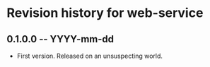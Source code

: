 # Revision history for web-service

## 0.1.0.0  -- YYYY-mm-dd

* First version. Released on an unsuspecting world.
